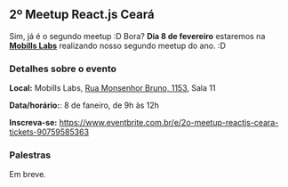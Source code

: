 ## 2º Meetup React.js Ceará

Sim, já é o segundo meetup :D Bora? **Dia 8 de fevereiro** estaremos na **[Mobills Labs](https://www.google.com/maps/place/Mobills+Labs/@-3.7332644,-38.5093301,15z/data=!4m2!3m1!1s0x0:0x5aa4dda3dc92877a?sa=X&ved=2ahUKEwiIvqK9zJTnAhURj1kKHbMPCDgQ_BIwEnoECAwQCg)** realizando nosso segundo meetup do ano. :D

### Detalhes sobre o evento

**Local:** Mobills Labs, [Rua Monsenhor Bruno, 1153](https://www.google.com/maps/place/Mobills+Labs/@-3.7332644,-38.5093301,15z/data=!4m2!3m1!1s0x0:0x5aa4dda3dc92877a?sa=X&ved=2ahUKEwiIvqK9zJTnAhURj1kKHbMPCDgQ_BIwEnoECAwQCg), Sala 11

**Data/horário:**: 8 de faneiro, de 9h às 12h

**Inscreva-se:** https://www.eventbrite.com.br/e/2o-meetup-reactjs-ceara-tickets-90759585363

### Palestras

Em breve.

